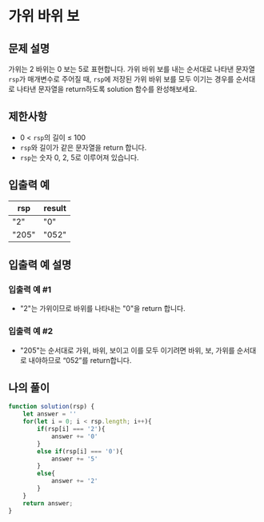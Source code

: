 # 가위 바위 보

## 문제 설명
가위는 2 바위는 0 보는 5로 표현합니다. 가위 바위 보를 내는 순서대로 나타낸 문자열 `rsp`가 매개변수로 주어질 때, `rsp`에 저장된 가위 바위 보를 모두 이기는 경우를 순서대로 나타낸 문자열을 return하도록 solution 함수를 완성해보세요.

## 제한사항
- 0 < `rsp`의 길이 ≤ 100
- `rsp`와 길이가 같은 문자열을 return 합니다.
- `rsp`는 숫자 0, 2, 5로 이루어져 있습니다.

## 입출력 예
|rsp|result|
|-----|-----|
|"2"|"0"|
|"205"|"052"|

## 입출력 예 설명

### 입출력 예 #1
- "2"는 가위이므로 바위를 나타내는 "0"을 return 합니다.

### 입출력 예 #2
- "205"는 순서대로 가위, 바위, 보이고 이를 모두 이기려면 바위, 보, 가위를 순서대로 내야하므로 “052”를 return합니다.

## 나의 풀이
```js
function solution(rsp) {
    let answer = ''
    for(let i = 0; i < rsp.length; i++){
        if(rsp[i] === '2'){
            answer += '0'
        }
        else if(rsp[i] === '0'){
            answer += '5'
        }
        else{
            answer += '2'
        }
    }
    return answer;
}
```

